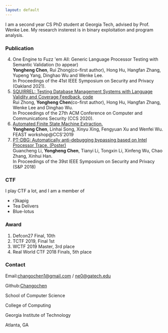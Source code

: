```yaml
---
layout: default
---
```


I am a second year CS PhD student at Georgia Tech, advised by Prof. Wenke Lee. My research insterest is in binary exploitation and program analysis.

### Publication
4. One Engine to Fuzz 'em All: Generic Language Processor Testing with Semantic Validation (to appear) <br/>
   **Yongheng Chen**, Rui Zhong(co-first author), Hong Hu, Hangfan Zhang, Yupeng Yang, Dinghao Wu and Wenke Lee. <br/>
   In Proceedings of the 41st IEEE Symposium on Security and Privacy (Oakland 2021).
3. [SQUIRREL: Testing Database Management Systems with Language Validity and Coverage Feedback.](./publication/squirrel_ccs2020.pdf) [code](https://github.com/s3team/Squirrel) <br/>
   Rui Zhong, **Yongheng Chen**(co-first author), Hong Hu, Hangfan Zhang, Wenke Lee and Dinghao Wu. <br/>
   In Proceedings of the 27th ACM Conference on Computer and Communications Security (CCS 2020). 
2. [Automated Finite State Machine Extraction.](./publication/feast02.pdf) <br/>
   **Yongheng Chen**, Linhai Song, Xinyu Xing, Fengyuan Xu and Wenfei Wu. <br/>
   FEAST workshop@CCS'2019
1. [PT-DBG: Automatically anti-debugging bypassing based on Intel Processor Trace. (Poster)](./publication/ptdbg_sp2018_poster.pdf)<br/>
   Guancheng Li, **Yongheng Chen**, Tianyi Li, Tongxin Li, Xinfeng Wu, Chao Zhang, Xinhui Han.<br/>
   In Proceedings of the 39st IEEE Symposium on Security and Privacy (S&P 2018)

### CTF
I play CTF a lot, and I am a member of  
- r3kapig
- Tea Delivers
- Blue-lotus

### Award
1. Defcon27 Final, 10th
2. TCTF 2019, Final 1st
3. WCTF 2019 Master, 3rd place
4. Real World CTF 2018 Finals, 5th place

### Contact
Email:changochen1@gmail.com / ne0@gatech.edu

Github:[Changochen](https://github.com/Changochen)

School of Computer Science

College of Computing

Georgia Institute of Technology

Atlanta, GA

